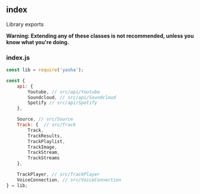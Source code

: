 ## index

Library exports

**Warning: Extending any of these classes is not recommended, unless you know what you're doing.**

### index.js

```js
const lib = require('yasha');

const {
	api: {
		Youtube, // src/api/Youtube
		Soundcloud, // src/api/Soundcloud
		Spotify // src/api/Spotify
	},

	Source, // src/Source
	Track: {  // src/Track
		Track,
		TrackResults,
		TrackPlaylist,
		TrackImage,
		TrackStream,
		TrackStreams
	},

	TrackPlayer, // src/TrackPlayer
	VoiceConnection, // src/VoiceConnection
} = lib;
```